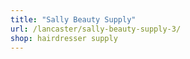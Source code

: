 ```yaml
---
title: "Sally Beauty Supply"
url: /lancaster/sally-beauty-supply-3/
shop: hairdresser supply
---
```


